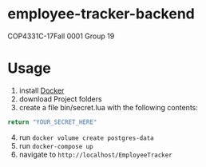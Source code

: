 # employee-tracker-backend

COP4331C-17Fall 0001
Group 19

# Usage
  1. install [Docker](https://store.docker.com/editions/community/docker-ce-desktop-windows)
  2. download Project folders
  3. create a file bin/secret.lua with the following contents:
```Lua
return "YOUR_SECRET_HERE"
```
  4. run `docker volume create postgres-data`
  5. run `docker-compose up`
  6. navigate to `http://localhost/EmployeeTracker`
